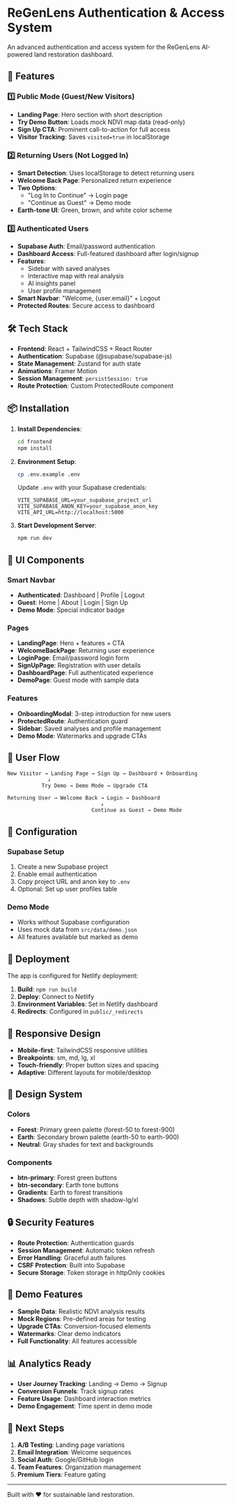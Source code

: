 # ReGenLens Authentication & Access System

An advanced authentication and access system for the ReGenLens AI-powered land restoration dashboard.

## 🚀 Features

### 1️⃣ Public Mode (Guest/New Visitors)
- **Landing Page**: Hero section with short description
- **Try Demo Button**: Loads mock NDVI map data (read-only)
- **Sign Up CTA**: Prominent call-to-action for full access
- **Visitor Tracking**: Saves `visited=true` in localStorage

### 2️⃣ Returning Users (Not Logged In)
- **Smart Detection**: Uses localStorage to detect returning users
- **Welcome Back Page**: Personalized return experience
- **Two Options**:
  - "Log In to Continue" → Login page
  - "Continue as Guest" → Demo mode
- **Earth-tone UI**: Green, brown, and white color scheme

### 3️⃣ Authenticated Users
- **Supabase Auth**: Email/password authentication
- **Dashboard Access**: Full-featured dashboard after login/signup
- **Features**:
  - Sidebar with saved analyses
  - Interactive map with real analysis
  - AI insights panel
  - User profile management
- **Smart Navbar**: "Welcome, {user.email}" + Logout
- **Protected Routes**: Secure access to dashboard

## 🛠️ Tech Stack

- **Frontend**: React + TailwindCSS + React Router
- **Authentication**: Supabase (@supabase/supabase-js)
- **State Management**: Zustand for auth state
- **Animations**: Framer Motion
- **Session Management**: `persistSession: true`
- **Route Protection**: Custom ProtectedRoute component

## 📦 Installation

1. **Install Dependencies**:
   ```bash
   cd frontend
   npm install
   ```

2. **Environment Setup**:
   ```bash
   cp .env.example .env
   ```
   
   Update `.env` with your Supabase credentials:
   ```env
   VITE_SUPABASE_URL=your_supabase_project_url
   VITE_SUPABASE_ANON_KEY=your_supabase_anon_key
   VITE_API_URL=http://localhost:5000
   ```

3. **Start Development Server**:
   ```bash
   npm run dev
   ```

## 🎨 UI Components

### Smart Navbar
- **Authenticated**: Dashboard | Profile | Logout
- **Guest**: Home | About | Login | Sign Up
- **Demo Mode**: Special indicator badge

### Pages
- **LandingPage**: Hero + features + CTA
- **WelcomeBackPage**: Returning user experience
- **LoginPage**: Email/password login form
- **SignUpPage**: Registration with user details
- **DashboardPage**: Full authenticated experience
- **DemoPage**: Guest mode with sample data

### Features
- **OnboardingModal**: 3-step introduction for new users
- **ProtectedRoute**: Authentication guard
- **Sidebar**: Saved analyses and profile management
- **Demo Mode**: Watermarks and upgrade CTAs

## 🎯 User Flow

```
New Visitor → Landing Page → Sign Up → Dashboard + Onboarding
             ↓
           Try Demo → Demo Mode → Upgrade CTA
             
Returning User → Welcome Back → Login → Dashboard
                              ↓
                           Continue as Guest → Demo Mode
```

## 🔧 Configuration

### Supabase Setup
1. Create a new Supabase project
2. Enable email authentication
3. Copy project URL and anon key to `.env`
4. Optional: Set up user profiles table

### Demo Mode
- Works without Supabase configuration
- Uses mock data from `src/data/demo.json`
- All features available but marked as demo

## 🚀 Deployment

The app is configured for Netlify deployment:

1. **Build**: `npm run build`
2. **Deploy**: Connect to Netlify
3. **Environment Variables**: Set in Netlify dashboard
4. **Redirects**: Configured in `public/_redirects`

## 📱 Responsive Design

- **Mobile-first**: TailwindCSS responsive utilities
- **Breakpoints**: sm, md, lg, xl
- **Touch-friendly**: Proper button sizes and spacing
- **Adaptive**: Different layouts for mobile/desktop

## 🎨 Design System

### Colors
- **Forest**: Primary green palette (forest-50 to forest-900)
- **Earth**: Secondary brown palette (earth-50 to earth-900)
- **Neutral**: Gray shades for text and backgrounds

### Components
- **btn-primary**: Forest green buttons
- **btn-secondary**: Earth tone buttons
- **Gradients**: Earth to forest transitions
- **Shadows**: Subtle depth with shadow-lg/xl

## 🔒 Security Features

- **Route Protection**: Authentication guards
- **Session Management**: Automatic token refresh  
- **Error Handling**: Graceful auth failures
- **CSRF Protection**: Built into Supabase
- **Secure Storage**: Token storage in httpOnly cookies

## 🧪 Demo Features

- **Sample Data**: Realistic NDVI analysis results
- **Mock Regions**: Pre-defined areas for testing
- **Upgrade CTAs**: Conversion-focused elements
- **Watermarks**: Clear demo indicators
- **Full Functionality**: All features accessible

## 📊 Analytics Ready

- **User Journey Tracking**: Landing → Demo → Signup
- **Conversion Funnels**: Track signup rates
- **Feature Usage**: Dashboard interaction metrics
- **Demo Engagement**: Time spent in demo mode

## 🎯 Next Steps

1. **A/B Testing**: Landing page variations
2. **Email Integration**: Welcome sequences
3. **Social Auth**: Google/GitHub login
4. **Team Features**: Organization management
5. **Premium Tiers**: Feature gating

---

Built with ❤️ for sustainable land restoration.